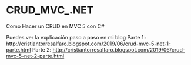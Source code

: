 # CRUD_MVC_.NET
Como Hacer un CRUD en MVC 5 con C#

Puedes ver la explicación paso a paso en mi blog
Parte 1 : http://cristiantorresalfaro.blogspot.com/2019/06/crud-mvc-5-net-1-parte.html
Parte 2: http://cristiantorresalfaro.blogspot.com/2019/06/crud-mvc-5-net-2-parte.html
